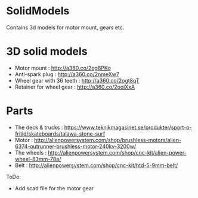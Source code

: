 # SolidModels
Contains 3d models for motor mount, gears etc.

# 3D solid models
* Motor mount : http://a360.co/2og8PKo
* Anti-spark plug : http://a360.co/2nmeXw7
* Wheel gear with 36 teeth : http://a360.co/2ogt8qT
* Retainer for wheel gear : http://a360.co/2ooiXxA

# Parts
* The deck & trucks : https://www.teknikmagasinet.se/produkter/sport-o-fritid/skateboards/talawa-stone-surf
* Motor : http://alienpowersystem.com/shop/brushless-motors/alien-6374-outrunner-brushless-motor-240kv-3200w/
* The wheels : http://alienpowersystem.com/shop/cnc-kit/alien-power-wheel-83mm-78a/
* Belt : http://alienpowersystem.com/shop/cnc-kit/htd-5-9mm-belt/

ToDo:

* Add scad file for the motor gear
